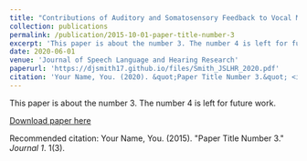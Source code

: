 ```yaml
---
title: "Contributions of Auditory and Somatosensory Feedback to Vocal Motor Control"
collection: publications
permalink: /publication/2015-10-01-paper-title-number-3
excerpt: 'This paper is about the number 3. The number 4 is left for future work.'
date: 2020-06-01
venue: 'Journal of Speech Language and Hearing Research'
paperurl: 'https://djsmith17.github.io/files/Smith_JSLHR_2020.pdf'
citation: 'Your Name, You. (2020). &quot;Paper Title Number 3.&quot; <i>Journal 1</i>. 1(3).'
---
```

This paper is about the number 3. The number 4 is left for future work.

[Download paper here](https://djsmith17.github.io/files/Smith_JSLHR_2020.pdf)

Recommended citation: Your Name, You. (2015). "Paper Title Number 3." <i>Journal 1</i>. 1(3).

